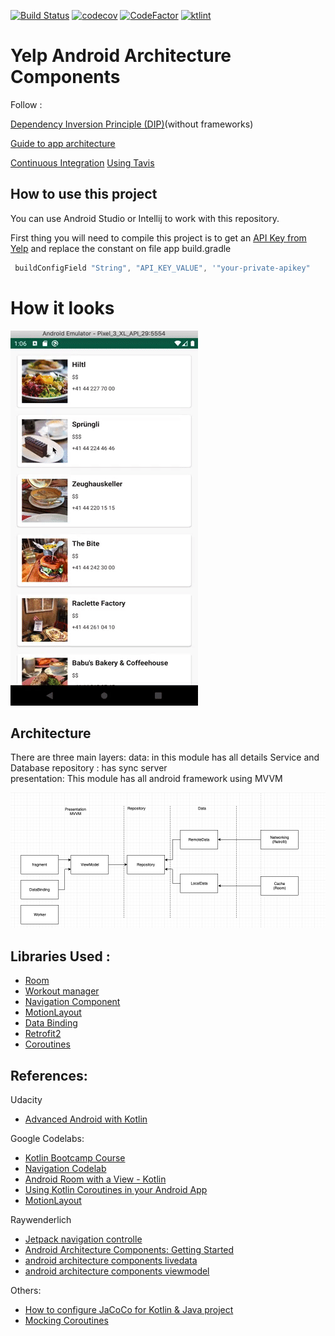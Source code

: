 [![Build Status](https://travis-ci.org/adsf117/Yelp_AAC.svg?branch=develop)](https://travis-ci.org/adsf117/Yelp_AAC)
[![codecov](https://codecov.io/gh/adsf117/Yelp_AAC/branch/develop/graph/badge.svg)](https://codecov.io/gh/adsf117/Yelp_AAC)
[![CodeFactor](https://www.codefactor.io/repository/github/adsf117/clean_post_aac/badge)](https://www.codefactor.io/repository/github/adsf117/clean_post_aac)
[![ktlint](https://img.shields.io/badge/code%20style-%E2%9D%A4-FF4081.svg)](https://ktlint.github.io)

# Yelp Android Architecture Components

Follow :

[Dependency Inversion Principle (DIP)](https://martinfowler.com/articles/dipInTheWild.html)(without frameworks)

[Guide to app architecture](https://developer.android.com/jetpack/docs/guide) 

[Continuous Integration](https://www.martinfowler.com/articles/continuousIntegration.html) [Using Tavis](https://travis-ci.org/)

## How to use this project

You can use Android Studio or Intellij to work with this repository.

First thing you will need to compile this project is to get an [API Key from Yelp](https://www.yelp.com/developers) and replace the constant on file app build.gradle 

```https://github.com/adsf117/Yelp_AAC/blob/develop/app/build.gradle
 buildConfigField "String", "API_KEY_VALUE", '"your-private-apikey"
```

# How it looks
![alt text](https://github.com/adsf117/Yelp_AAC/blob/develop/info/demo_small.gif)

## Architecture

There are three main layers: 
data: in this module has all details Service and Database 
repository : has sync server  
presentation: This module has all android framework using MVVM

![alt text](https://github.com/adsf117/Yelp_AAC/blob/develop/info/Arquitecture.png)

## Libraries Used :

* [Room](https://developer.android.com/jetpack/androidx/releases/room)
* [Workout manager](https://developer.android.com/topic/libraries/architecture/workmanager/advanced/coroutineworker)
* [Navigation Component](https://codelabs.developers.google.com/codelabs/android-navigation/index.html?index=..%2F..index#0)
* [MotionLayout](https://developer.android.com/training/constraint-layout/motionlayout) 
* [Data Binding](https://codelabs.developers.google.com/codelabs/android-databinding/index.html?index=..%2F..index#5) 
* [Retrofit2](https://square.github.io/retrofit/)
* [Coroutines](https://developer.android.com/kotlin/coroutines)

## References:

Udacity
* [Advanced Android with Kotlin](https://classroom.udacity.com/courses/ud940)

Google Codelabs:
* [Kotlin Bootcamp Course](https://codelabs.developers.google.com/kotlin-bootcamp/)
* [Navigation Codelab](https://codelabs.developers.google.com/codelabs/android-navigation/index.html?index=..%2F..index#6)
* [Android Room with a View - Kotlin](https://codelabs.developers.google.com/codelabs/android-room-with-a-view-kotlin/index.html?index=..%2F..index#0)
* [Using Kotlin Coroutines in your Android App](https://codelabs.developers.google.com/codelabs/kotlin-coroutines/index.html?index=..%2F..index#6)
* [MotionLayout](https://codelabs.developers.google.com/codelabs/motion-layout/index.html?index=..%2F..index#8)

Raywenderlich
* [Jetpack navigation controlle](https://www.raywenderlich.com/5365-jetpack-navigation-controller)
* [Android Architecture Components: Getting Started](https://www.raywenderlich.com/164-android-architecture-components-getting-started)
* [android architecture components livedata](https://www.raywenderlich.com/4980-android-architecture-components-livedata)
* [android architecture components viewmodel](https://www.raywenderlich.com/5046-android-architecture-components-viewmodel)

Others:
* [How to configure JaCoCo for Kotlin & Java project](http://vgaidarji.me/blog/2017/12/20/how-to-configure-jacoco-for-kotlin-and-java-project/)
* [Mocking Coroutines](https://proandroiddev.com/mocking-coroutines-7024073a8c09)

